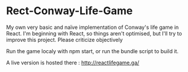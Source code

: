 # Rect-Conway-Life-Game
My own very basic and naïve implementation of Conway's life game in React.
I'm beginning with React, so things aren't optimised, but I'll try to improve this project.
Please criticize objectively

Run the game localy with npm start, or run the bundle script to build it.

A live version is hosted there : http://reactlifegame.ga/
